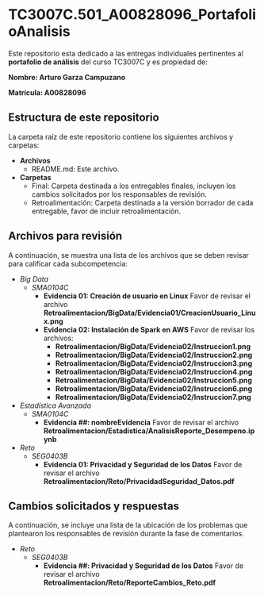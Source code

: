 # TC3007C.501_A00828096_PortafolioAnalisis

Este repositorio esta dedicado a las entregas individuales pertinentes al **portafolio de análisis** del curso TC3007C y es propiedad de:

**Nombre: Arturo Garza Campuzano**

**Matrícula: A00828096**

## Estructura de este repositorio

La carpeta raíz de este repositorio contiene los siguientes archivos y carpetas:

- **Archivos**
  - README.md: Este archivo.
- **Carpetas**
  - Final: Carpeta destinada a los entregables finales, incluyen los cambios solicitados por los responsables de revisión.
  - Retroalimentación: Carpeta destinada a la versión borrador de cada entregable, favor de incluir retroalimentación.

## Archivos para revisión

A continuación, se muestra una lista de los archivos que se deben revisar para calificar cada subcompetencia:

- *Big Data*
  - *SMA0104C*
    - **Evidencia 01: Creación de usuario en Linux** Favor de revisar el archivo **Retroalimentacion/BigData/Evidencia01/CreacionUsuario_Linux.png**
    - **Evidencia 02: Instalación de Spark en AWS** Favor de revisar los archivos:
      - **Retroalimentacion/BigData/Evidencia02/Instruccion1.png**
      - **Retroalimentacion/BigData/Evidencia02/Instruccion2.png**
      - **Retroalimentacion/BigData/Evidencia02/Instruccion3.png**
      - **Retroalimentacion/BigData/Evidencia02/Instruccion4.png**
      - **Retroalimentacion/BigData/Evidencia02/Instruccion5.png**
      - **Retroalimentacion/BigData/Evidencia02/Instruccion6.png**
      - **Retroalimentacion/BigData/Evidencia02/Instruccion7.png**
- *Estadística Avanzada*
  - *SMA0104C*
    - **Evidencia ##: nombreEvidencia** Favor de revisar el archivo **Retroalimentacion/Estadistica/AnalisisReporte_Desempeno.ipynb**
- *Reto*
  - *SEG0403B*
    - **Evidencia 01: Privacidad y Seguridad de los Datos** Favor de revisar el archivo **Retroalimentacion/Reto/PrivacidadSeguridad_Datos.pdf**

## Cambios solicitados y respuestas

A continuación, se incluye una lista de la ubicación de los problemas que plantearon los responsables de revisión durante la fase de comentarios.

- *Reto*
  - *SEG0403B*
    - **Evidencia ##: Privacidad y Seguridad de los Datos** Favor de revisar el archivo **Retroalimentacion/Reto/ReporteCambios_Reto.pdf**
